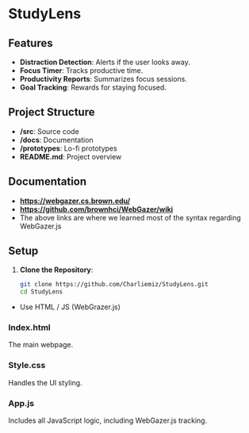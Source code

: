 # StudyLens

## Features
- **Distraction Detection**: Alerts if the user looks away.
- **Focus Timer**: Tracks productive time.
- **Productivity Reports**: Summarizes focus sessions.
- **Goal Tracking**: Rewards for staying focused.

## Project Structure
- **/src**: Source code
- **/docs**: Documentation
- **/prototypes**: Lo-fi prototypes
- **README.md**: Project overview

## Documentation
- **https://webgazer.cs.brown.edu/**
- **https://github.com/brownhci/WebGazer/wiki**
- The above links are where we learned most of the syntax regarding WebGazer.js

## Setup
1. **Clone the Repository**:
   ```bash
   git clone https://github.com/Charliemiz/StudyLens.git
   cd StudyLens

- Use HTML / JS (WebGrazer.js)

### Index.html 
The main webpage.

### Style.css
Handles the UI styling.

### App.js
Includes all JavaScript logic, including WebGazer.js tracking.
